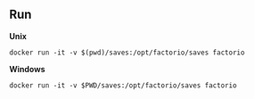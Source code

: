 Run
---
**Unix**
```
docker run -it -v $(pwd)/saves:/opt/factorio/saves factorio
```

**Windows**
```
docker run -it -v $PWD/saves:/opt/factorio/saves factorio
```
